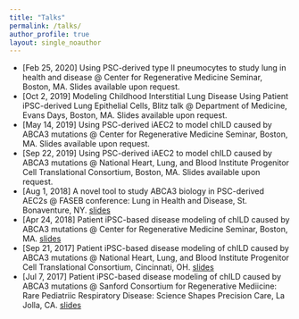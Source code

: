 ```yaml
---
title: "Talks"
permalink: /talks/
author_profile: true
layout: single_noauthor 
---
```

- [Feb 25, 2020] Using PSC-derived type II pneumocytes to study lung in health and disease @ Center for Regenerative Medicine Seminar, Boston, MA. Slides available upon request.
- [Oct 2, 2019] Modeling Childhood Interstitial Lung Disease Using Patient iPSC-derived Lung Epithelial Cells, Blitz talk @ Department of Medicine, Evans Days, Boston, MA. Slides available upon request.
- [May 14, 2019] Using PSC-derived iAEC2 to model chILD caused by ABCA3 mutations @ Center for Regenerative Medicine Seminar, Boston, MA. Slides available upon request.
- [Sep 22, 2019] Using PSC-derived iAEC2 to model chILD caused by ABCA3 mutations @ National Heart, Lung, and Blood Institute Progenitor Cell Translational Consortium, Boston, MA. Slides available upon request.
- [Aug 1, 2018] A novel tool to study ABCA3 biology in PSC-derived AEC2s @ FASEB conference: Lung in Health and Disease, St. Bonaventure, NY. [slides](/talk_slides/Yuliang_Leon_Sun_FASEB_2018_final.pdf)
- [Apr 24, 2018] Patient iPSC-based disease modeling of chILD caused by ABCA3 mutations @ Center for Regenerative Medicine Seminar, Boston, MA. [slides](/talk_slides/4-24-18_Leon_Creminar_draft_3.pdf)
- [Sep 21, 2017] Patient iPSC-based disease modeling of chILD caused by ABCA3 mutations @ National Heart, Lung, and Blood Institute Progenitor Cell Translational Consortium, Cincinnati, OH. [slides](/talk_slides/Yuliang_Leon_Sun_PCTC_2017_upload_version.pdf)
- [Jul 7, 2017] Patient iPSC-based disease modeling of chILD caused by ABCA3 mutations @ Sanford Consortium for Regenerative Mediicine: Rare Pediatriic Respiratory Disease: Science Shapes Precision Care, La Jolla, CA. [slides](/talk_slides/chILD_2017_San_Diego_ppt_final.pdf)
